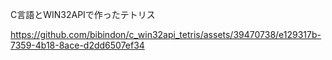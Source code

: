 C言語とWIN32APIで作ったテトリス

https://github.com/bibindon/c_win32api_tetris/assets/39470738/e129317b-7359-4b18-8ace-d2dd6507ef34

